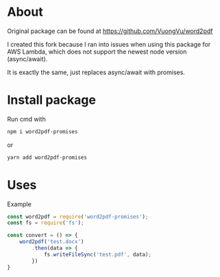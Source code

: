 # About

Original package can be found at https://github.com/VuongVu/word2pdf

I created this fork because I ran into issues when using this package for AWS Lambda, which does not support the newest node version (async/await).

It is exactly the same, just replaces async/await with promises.

# Install package

Run cmd with
```sh
npm i word2pdf-promises
```
 or
 ```sh
 yarn add word2pdf-promises
 ```

# Uses

Example

```javascript
const word2pdf = require('word2pdf-promises');
const fs = require('fs');

const convert = () => {
	word2pdf('test.docx')
		.then(data => {
			fs.writeFileSync('test.pdf', data);
		})
}
```
